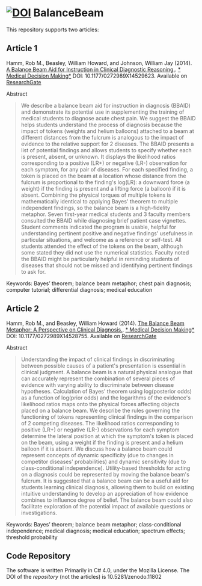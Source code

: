 [![DOI](https://zenodo.org/badge/4971/LiveOak/BalanceBeam.png)](http://dx.doi.org/10.5281/zenodo.11802)
BalanceBeam
===========

This repository supports two articles:

## Article 1

Hamm, Rob M., Beasley, William Howard, and Johnson, William Jay (2014). [A Balance Beam Aid for Instruction in Clinical Diagnostic Reasoning.](http://www.ncbi.nlm.nih.gov/pubmed/24739532). [* Medical Decision Making*](http://mdm.sagepub.com/)
DOI: 10.1177/0272989X14529623. Available on [ResearchGate](https://www.researchgate.net/publication/261748914_A_Balance_Beam_Aid_for_Instruction_in_Clinical_Diagnostic_Reasoning)

Abstract
>We describe a balance beam aid for instruction in diagnosis (BBAID) and demonstrate its potential use in supplementing the training of medical students to diagnose acute chest pain. We suggest the BBAID helps students understand the process of diagnosis because the impact of tokens (weights and helium balloons) attached to a beam at different distances from the fulcrum is analogous to the impact of evidence to the relative support for 2 diseases. The BBAID presents a list of potential findings and allows students to specify whether each is present, absent, or unknown. It displays the likelihood ratios corresponding to a positive (LR+) or negative (LR-) observation for each symptom, for any pair of diseases. For each specified finding, a token is placed on the beam at a location whose distance from the fulcrum is proportional to the finding's log(LR): a downward force (a weight) if the finding is present and a lifting force (a balloon) if it is absent. Combining the physical torques of multiple tokens is mathematically identical to applying Bayes' theorem to multiple independent findings, so the balance beam is a high-fidelity metaphor. Seven first-year medical students and 3 faculty members consulted the BBAID while diagnosing brief patient case vignettes. Student comments indicated the program is usable, helpful for understanding pertinent positive and negative findings' usefulness in particular situations, and welcome as a reference or self-test. All students attended the effect of the tokens on the beam, although some stated they did not use the numerical statistics. Faculty noted the BBAID might be particularly helpful in reminding students of diseases that should not be missed and identifying pertinent findings to ask for.

Keywords: Bayes’ theorem; balance beam metaphor; chest pain diagnosis; computer tutorial; differential diagnosis; medical education

## Article 2
Hamm, Rob M., and Beasley, William Howard (2014). [The Balance Beam Metaphor: A Perspective on Clinical Diagnosis.](http://www.ncbi.nlm.nih.gov/pubmed/24739531). [* Medical Decision Making*](http://mdm.sagepub.com/)
DOI: 10.1177/0272989X14528755. Available on [ResearchGate](https://www.researchgate.net/publication/261748694_The_Balance_Beam_Metaphor_A_Perspective_on_Clinical_Diagnosis)

Abstract
>Understanding the impact of clinical findings in discriminating between possible causes of a patient's presentation is essential in clinical judgment. A balance beam is a natural physical analogue that can accurately represent the combination of several pieces of evidence with varying ability to discriminate between disease hypotheses. Calculation of Bayes' theorem using log(posterior odds) as a function of log(prior odds) and the logarithms of the evidence's likelihood ratios maps onto the physical forces affecting objects placed on a balance beam. We describe the rules governing the functioning of tokens representing clinical findings in the comparison of 2 competing diseases. The likelihood ratios corresponding to positive (LR+) or negative (LR-) observations for each symptom determine the lateral position at which the symptom's token is placed on the beam, using a weight if the finding is present and a helium balloon if it is absent. We discuss how a balance beam could represent concepts of dynamic specificity (due to changes in competitor diseases' probabilities) and dynamic sensitivity (due to class-conditional independence). Utility-based thresholds for acting on a diagnosis could be represented by moving the balance beam's fulcrum. It is suggested that a balance beam can be a useful aid for students learning clinical diagnosis, allowing them to build on existing intuitive understanding to develop an appreciation of how evidence combines to influence degree of belief. The balance beam could also facilitate exploration of the potential impact of available questions or investigations.

Keywords: Bayes’ theorem; balance beam metaphor; class-conditional independence; medical diagnosis; medical education; spectrum effects; threshold probability

## Code Repository
The software is written Primarily in C# 4.0, under the Mozilla License.  The DOI of the *repository* (not the articles) is 10.5281/zenodo.11802
